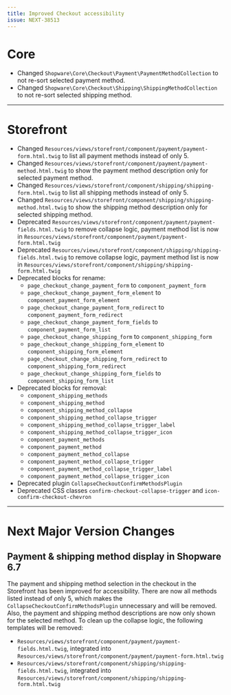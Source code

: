 ```yaml
---
title: Improved Checkout accessibility
issue: NEXT-38513
---
```

# Core
* Changed `Shopware\Core\Checkout\Payment\PaymentMethodCollection` to not re-sort selected payment method.
* Changed `Shopware\Core\Checkout\Shipping\ShippingMethodCollection` to not re-sort selected shipping method.
___
# Storefront
* Changed `Resources/views/storefront/component/payment/payment-form.html.twig` to list all payment methods instead of only 5.
* Changed `Resources/views/storefront/component/payment/payment-method.html.twig` to show the payment method description only for selected payment method.
* Changed `Resources/views/storefront/component/shipping/shipping-form.html.twig` to list all shipping methods instead of only 5.
* Changed `Resources/views/storefront/component/shipping/shipping-method.html.twig` to show the shipping method description only for selected shipping method.
* Deprecated `Resources/views/storefront/component/payment/payment-fields.html.twig` to remove collapse logic, payment method list is now in `Resources/views/storefront/component/payment/payment-form.html.twig`
* Deprecated `Resources/views/storefront/component/shipping/shipping-fields.html.twig` to remove collapse logic, payment method list is now in `Resources/views/storefront/component/shipping/shipping-form.html.twig`
* Deprecated blocks for rename:
  * `page_checkout_change_payment_form` to `component_payment_form`
  * `page_checkout_change_payment_form_element` to `component_payment_form_element`
  * `page_checkout_change_payment_form_redirect` to `component_payment_form_redirect`
  * `page_checkout_change_payment_form_fields` to `component_payment_form_list`
  * `page_checkout_change_shipping_form` to `component_shipping_form`
  * `page_checkout_change_shipping_form_element` to `component_shipping_form_element`
  * `page_checkout_change_shipping_form_redirect` to `component_shipping_form_redirect`
  * `page_checkout_change_shipping_form_fields` to `component_shipping_form_list`
* Deprecated blocks for removal:
  * `component_shipping_methods`
  * `component_shipping_method`
  * `component_shipping_method_collapse`
  * `component_shipping_method_collapse_trigger`
  * `component_shipping_method_collapse_trigger_label`
  * `component_shipping_method_collapse_trigger_icon`
  * `component_payment_methods`
  * `component_payment_method`
  * `component_payment_method_collapse`
  * `component_payment_method_collapse_trigger`
  * `component_payment_method_collapse_trigger_label`
  * `component_payment_method_collapse_trigger_icon`
* Deprecated plugin `CollapseCheckoutConfirmMethodsPlugin`
* Deprecated CSS classes `confirm-checkout-collapse-trigger` and `icon-confirm-checkout-chevron`
___
# Next Major Version Changes
## Payment & shipping method display in Shopware 6.7
The payment and shipping method selection in the checkout in the Storefront has been improved for accessibility.
There are now all methods listed instead of only 5, which makes the `CollapseCheckoutConfirmMethodsPlugin` unnecessary and will be removed.
Also, the payment and shipping method descriptions are now only shown for the selected method.
To clean up the collapse logic, the following templates will be removed:
* `Resources/views/storefront/component/payment/payment-fields.html.twig`, integrated into `Resources/views/storefront/component/payment/payment-form.html.twig`
* `Resources/views/storefront/component/shipping/shipping-fields.html.twig`, integrated into `Resources/views/storefront/component/shipping/shipping-form.html.twig`
